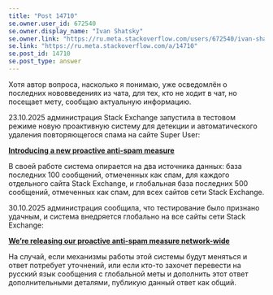 ```yaml
---
title: "Post 14710"
se.owner.user_id: 672540
se.owner.display_name: "Ivan Shatsky"
se.owner.link: "https://ru.meta.stackoverflow.com/users/672540/ivan-shatsky"
se.link: "https://ru.meta.stackoverflow.com/a/14710"
se.post_id: 14710
se.post_type: answer
---
```

<p>Хотя автор вопроса, насколько я понимаю, уже осведомлён о последних нововведениях из чата, для тех, кто не ходит в чат, но посещает мету, сообщаю актуальную информацию.</p>
<p>23.10.2025 администрация Stack Exchange запустила в тестовом режиме новую проактивную систему для детекции и автоматического удаления повторяющегося спама на сайте Super User:</p>
<p><a href="https://meta.stackexchange.com/questions/412705/introducing-a-new-proactive-anti-spam-measure"><strong>Introducing a new proactive anti-spam measure</strong></a></p>
<p>В своей работе система опирается на два источника данных: база последних 100 сообщений, отмеченных как спам, для каждого отдельного сайта Stack Exchange, и глобальная база последних 500 сообщений, отмеченных как спам, для всех сайтов сети Stack Exchange.</p>
<p>30.10.2025 администрация сообщила, что тестирование было признано удачным, и система внедряется глобально на все сайты сети Stack Exchange:</p>
<p><a href="https://meta.stackexchange.com/questions/414460/we-re-releasing-our-proactive-anti-spam-measure-network-wide"><strong>We’re releasing our proactive anti-spam measure network-wide</strong></a></p>
<p>На случай, если механизмы работы этой системы будут меняться и ответ потребует уточнений, или если кто-то захочет перевести на русский язык сообщения с глобальной меты и дополнить этот ответ дополнительными деталями, публикую данный ответ как общий.</p>
